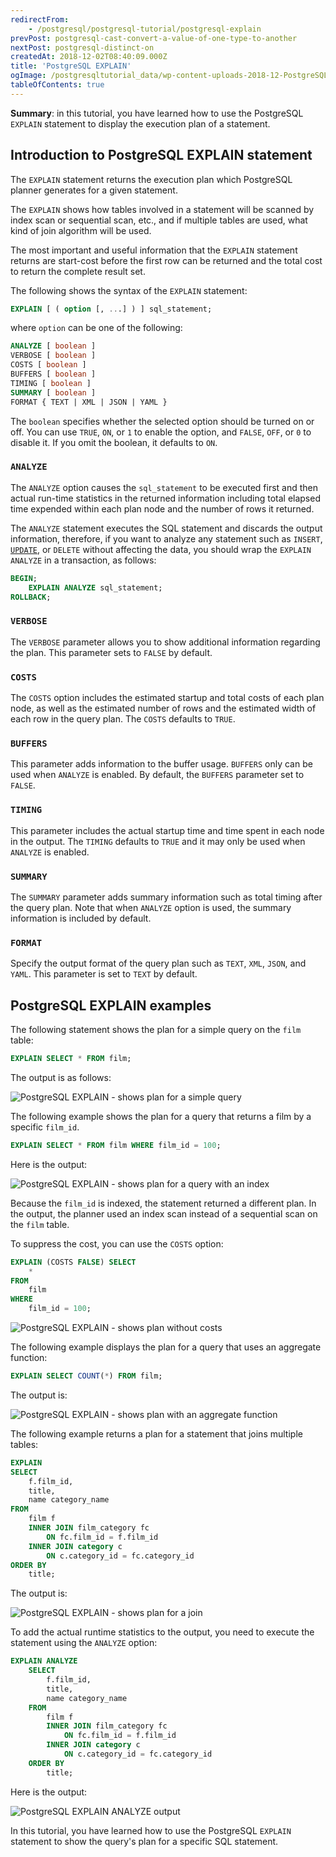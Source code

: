 ```yaml
---
redirectFrom:
    - /postgresql/postgresql-tutorial/postgresql-explain
prevPost: postgresql-cast-convert-a-value-of-one-type-to-another
nextPost: postgresql-distinct-on
createdAt: 2018-12-02T08:40:09.000Z
title: 'PostgreSQL EXPLAIN'
ogImage: /postgresqltutorial_data/wp-content-uploads-2018-12-PostgreSQL-EXPLAIN-shows-plan-for-a-simple-query.png
tableOfContents: true
---
```


**Summary**: in this tutorial, you have learned how to use the PostgreSQL `EXPLAIN` statement to display the execution plan of a statement.

## Introduction to PostgreSQL EXPLAIN statement

The `EXPLAIN` statement returns the execution plan which PostgreSQL planner generates for a given statement.

The `EXPLAIN` shows how tables involved in a statement will be scanned by index scan or sequential scan, etc., and if multiple tables are used, what kind of join algorithm will be used.

The most important and useful information that the `EXPLAIN` statement returns are start-cost before the first row can be returned and the total cost to return the complete result set.

The following shows the syntax of the `EXPLAIN` statement:

```sql
EXPLAIN [ ( option [, ...] ) ] sql_statement;
```

where `option` can be one of the following:

```sql
ANALYZE [ boolean ]
VERBOSE [ boolean ]
COSTS [ boolean ]
BUFFERS [ boolean ]
TIMING [ boolean ]
SUMMARY [ boolean ]
FORMAT { TEXT | XML | JSON | YAML }
```

The `boolean` specifies whether the selected option should be turned on or off. You can use `TRUE`, `ON`, or `1` to enable the option, and `FALSE`, `OFF`, or `0` to disable it. If you omit the boolean, it defaults to `ON`.

### `ANALYZE`

The `ANALYZE` option causes the `sql_statement` to be executed first and then actual run-time statistics in the returned information including total elapsed time expended within each plan node and the number of rows it returned.

The `ANALYZE` statement executes the SQL statement and discards the output information, therefore, if you want to analyze any statement such as `INSERT`, [`UPDATE`](/postgresql/postgresql-update), or `DELETE` without affecting the data, you should wrap the `EXPLAIN ANALYZE` in a transaction, as follows:

```sql
BEGIN;
    EXPLAIN ANALYZE sql_statement;
ROLLBACK;
```

### `VERBOSE`

The `VERBOSE` parameter allows you to show additional information regarding the plan. This parameter sets to `FALSE` by default.

### `COSTS`

The `COSTS` option includes the estimated startup and total costs of each plan node, as well as the estimated number of rows and the estimated width of each row in the query plan. The `COSTS` defaults to `TRUE`.

### `BUFFERS`

This parameter adds information to the buffer usage. `BUFFERS` only can be used when `ANALYZE` is enabled. By default, the `BUFFERS` parameter set to `FALSE`.

### `TIMING`

This parameter includes the actual startup time and time spent in each node in the output. The `TIMING` defaults to `TRUE` and it may only be used when `ANALYZE` is enabled.

### `SUMMARY`

The `SUMMARY` parameter adds summary information such as total timing after the query plan. Note that when `ANALYZE` option is used, the summary information is included by default.

### `FORMAT`

Specify the output format of the query plan such as `TEXT`, `XML`, `JSON`, and `YAML`. This parameter is set to `TEXT` by default.

## PostgreSQL EXPLAIN examples

The following statement shows the plan for a simple query on the `film` table:

```sql
EXPLAIN SELECT * FROM film;
```

The output is as follows:

![PostgreSQL EXPLAIN - shows plan for a simple query](/postgresqltutorial_data/wp-content-uploads-2018-12-PostgreSQL-EXPLAIN-shows-plan-for-a-simple-query.png)

The following example shows the plan for a query that returns a film by a specific `film_id`.

```sql
EXPLAIN SELECT * FROM film WHERE film_id = 100;
```

Here is the output:

![PostgreSQL EXPLAIN - shows plan for a query with an index](/postgresqltutorial_data/wp-content-uploads-2018-12-PostgreSQL-EXPLAIN-shows-plan-for-a-query-with-an-index.png)

Because the `film_id` is indexed, the statement returned a different plan. In the output, the planner used an index scan instead of a sequential scan on the `film` table.

To suppress the cost, you can use the `COSTS` option:

```sql
EXPLAIN (COSTS FALSE) SELECT
    *
FROM
    film
WHERE
    film_id = 100;
```

![PostgreSQL EXPLAIN - shows plan without costs](/postgresqltutorial_data/wp-content-uploads-2018-12-PostgreSQL-EXPLAIN-shows-plan-without-costs.png)

The following example displays the plan for a query that uses an aggregate function:

```sql
EXPLAIN SELECT COUNT(*) FROM film;
```

The output is:

![PostgreSQL EXPLAIN - shows plan with an aggregate function](/postgresqltutorial_data/wp-content-uploads-2018-12-PostgreSQL-EXPLAIN-shows-plan-with-an-aggregate-function.png)

The following example returns a plan for a statement that joins multiple tables:

```sql
EXPLAIN
SELECT
    f.film_id,
    title,
    name category_name
FROM
    film f
    INNER JOIN film_category fc
        ON fc.film_id = f.film_id
    INNER JOIN category c
        ON c.category_id = fc.category_id
ORDER BY
    title;
```

The output is:

![PostgreSQL EXPLAIN - shows plan for a join](/postgresqltutorial_data/wp-content-uploads-2018-12-PostgreSQL-EXPLAIN-shows-plan-for-a-join.png)

To add the actual runtime statistics to the output, you need to execute the statement using the `ANALYZE` option:

```sql
EXPLAIN ANALYZE
    SELECT
        f.film_id,
        title,
        name category_name
    FROM
        film f
        INNER JOIN film_category fc
            ON fc.film_id = f.film_id
        INNER JOIN category c
            ON c.category_id = fc.category_id
    ORDER BY
        title;
```

Here is the output:

![PostgreSQL EXPLAIN ANALYZE output](/postgresqltutorial_data/wp-content-uploads-2018-12-PostgreSQL-EXPLAIN-ANALYZE-output.png)

In this tutorial, you have learned how to use the PostgreSQL `EXPLAIN` statement to show the query's plan for a specific SQL statement.
